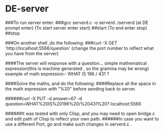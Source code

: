 # DE-server


###To run server enter:
###gcc serverd.c -o serverd
./serverd
(at DE prompt enter)
(To start server enter start)
##start
(To end enter stop)
##stop

###On another shell ,do the following:
###curl -X GET 'http://localhost:5566/question'
(change the port number to reflect what you have from the server)

####The server will response with a question... simple mathematical expression(this is machine generated , so the gramma may be wrong)
example of math expression:- WHAT IS 196 / 431 ?

####Solve the maths, and do the following:
####Replace all the space in the math expression with "%20" before sending back to server.

######curl -X PUT -d answer=67 -d question=WHAT%20IS%20196%20/%20431%20? localhost:5566

######It was tested with only Clisp, and you may need to open bridge.c and edit path of Clisp to reflect your own path.
######In case you want to use a different Port, go and make such changes in serverd.c . 
 
